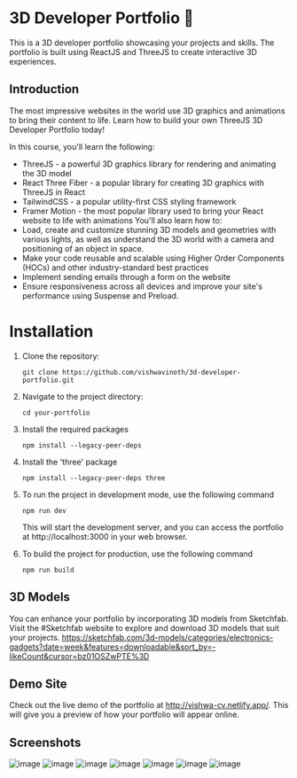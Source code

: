 # 3D Developer Portfolio 🚀

This is a 3D developer portfolio showcasing your projects and skills. The portfolio is built using ReactJS and ThreeJS to create interactive 3D experiences.

## Introduction
The most impressive websites in the world use 3D graphics and animations to bring their content to life. Learn how to build your own ThreeJS 3D Developer Portfolio today! 
 
In this course, you'll learn the following:
- ThreeJS - a powerful 3D graphics library for rendering and animating the 3D model
- React Three Fiber - a popular library for creating 3D graphics with ThreeJS in React
- TailwindCSS - a popular utility-first CSS styling framework
- Framer Motion - the most popular library used to bring your React website to life with animations
You'll also learn how to:
- Load, create and customize stunning 3D models and geometries with various lights, as well as understand the 3D world with a camera and positioning of an object in space.
- Make your code reusable and scalable using Higher Order Components (HOCs) and other industry-standard best practices
- Implement sending emails through a form on the website
- Ensure responsiveness across all devices and improve your site's performance using Suspense and Preload.
  
# Installation

1. Clone the repository:
   ```shell
   git clone https://github.com/vishwavinoth/3d-developer-portfolio.git
   
2. Navigate to the project directory:
   ```shell
   cd your-portfolio

3. Install the required packages
   ```shell
   npm install --legacy-peer-deps
   
4. Install the 'three' package
   ```shell
   npm install --legacy-peer-deps three

5. To run the project in development mode, use the following command
   ```shell
   npm run dev
   ```
   This will start the development server, and you can access the portfolio at http://localhost:3000 in your web browser.
   
6. To build the project for production, use the following command
   ```shell
   npm run build

## 3D Models
You can enhance your portfolio by incorporating 3D models from Sketchfab. Visit the #Sketchfab website to explore and download 3D models that suit your projects.
https://sketchfab.com/3d-models/categories/electronics-gadgets?date=week&features=downloadable&sort_by=-likeCount&cursor=bz01OSZwPTE%3D


## Demo Site
Check out the live demo of the portfolio at http://vishwa-cv.netlify.app/. This will give you a preview of how your portfolio will appear online.

## Screenshots
![image](https://user-images.githubusercontent.com/66408627/236393203-ee97ccd6-da71-42a9-af5a-6a9dc4f5b761.png)
![image](https://user-images.githubusercontent.com/66408627/236393229-eea886ab-c985-451d-bbd4-6ac068a6876b.png)
![image](https://user-images.githubusercontent.com/66408627/236393258-363c7f8b-f156-49d9-b5f8-6792a61e1f5f.png)
![image](https://user-images.githubusercontent.com/66408627/236393278-722b553c-2672-4cf3-9238-798b45d7faea.png)
![image](https://user-images.githubusercontent.com/66408627/236393293-1b0c6d58-5da0-4870-a424-89c4d78c07c4.png)
![image](https://user-images.githubusercontent.com/66408627/236393310-fae29562-0d98-49b6-ae7a-18957f6ef5eb.png)
![image](https://user-images.githubusercontent.com/66408627/236393315-8291ac55-5f1d-4d1c-b834-8e09cec7309e.png)
